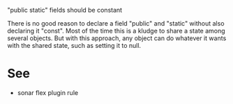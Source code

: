 "public static" fields should be constant

There is no good reason to declare a field "public" and "static" without also declaring it "const". Most of the time this is a kludge to share a state among several objects. But with this approach, any object can do whatever it wants with the shared state, such as setting it to null.

# See
- sonar flex plugin rule